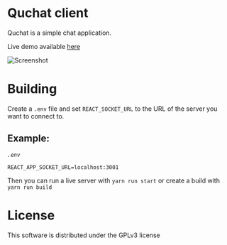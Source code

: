 # Quchat client
Quchat is a simple chat application.

Live demo available [here](https://quchat.herokuapp.com/)

![Screenshot](https://i.imgur.com/8a8kdS8l.png "Screenshot")

# Building
Create a `.env` file and set `REACT_SOCKET_URL` to the URL of the server you want to connect to.

## Example:
*`.env`*
```
REACT_APP_SOCKET_URL=localhost:3001
```

Then you can run a live server with `yarn run start` or create a build with `yarn run build`

# License
This software is distributed under the GPLv3 license
